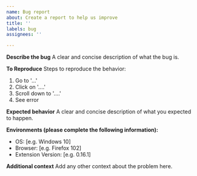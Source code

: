 ```yaml
---
name: Bug report
about: Create a report to help us improve
title: ''
labels: bug
assignees: ''

---
```


**Describe the bug**
A clear and concise description of what the bug is.

**To Reproduce**
Steps to reproduce the behavior:
1. Go to '...'
2. Click on '....'
3. Scroll down to '....'
4. See error

**Expected behavior**
A clear and concise description of what you expected to happen.

**Environments (please complete the following information):**
 - OS: [e.g. Windows 10]
 - Browser: [e.g. Firefox 102]
 - Extension Version: [e.g. 0.16.1]

**Additional context**
Add any other context about the problem here.
